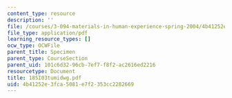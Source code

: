 ```yaml
---
content_type: resource
description: ''
file: /courses/3-094-materials-in-human-experience-spring-2004/4b41252e3fca5081e7f2353cc2282669_18SI03tumidwg.pdf
file_type: application/pdf
learning_resource_types: []
ocw_type: OCWFile
parent_title: Specimen
parent_type: CourseSection
parent_uid: 101c6d32-96cb-7ef7-f8f2-ac2616ed2216
resourcetype: Document
title: 18SI03tumidwg.pdf
uid: 4b41252e-3fca-5081-e7f2-353cc2282669
---
```

